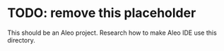 # TODO: remove this placeholder

This should be an Aleo project. Research how to make Aleo IDE use this directory.
